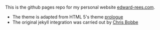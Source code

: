 This is the github pages repo for my personal website [edward-rees.com](https://edward-rees.com).

- The theme is adapted from HTML 5's theme [prologue](https://html5up.net/prologue)
- The original jekyll integration was carried out by [Chris Bobbe](https://github.com/chrisbobbe/jekyll-theme-prologue)
